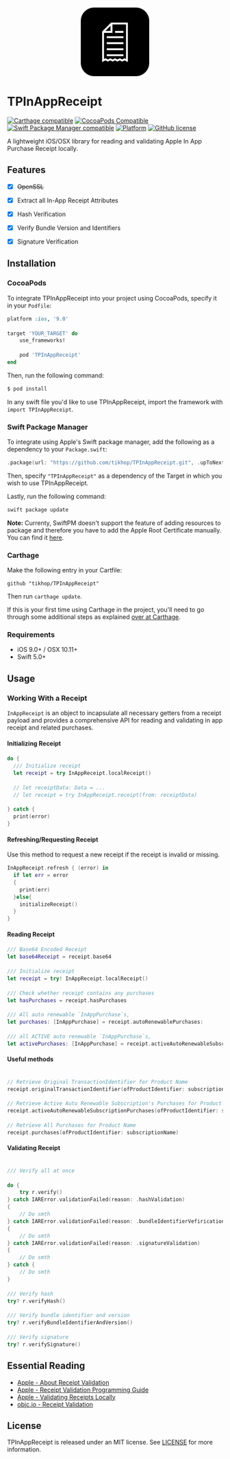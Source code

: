<p align="center">
  <img height="160" src="www/logo.png" />
</p>


# TPInAppReceipt

[![Carthage compatible](https://img.shields.io/badge/Carthage-compatible-4BC51D.svg?style=flat)](https://github.com/Carthage/Carthage)
[![CocoaPods Compatible](https://img.shields.io/cocoapods/v/TPInAppReceipt.svg)](https://cocoapods.org/pods/TPInAppReceipt)
[![Swift Package Manager compatible](https://img.shields.io/badge/Swift%20Package%20Manager-compatible-brightgreen.svg)](https://github.com/apple/swift-package-manager)
[![Platform](https://img.shields.io/cocoapods/p/TPInAppReceipt.svg?style=flat)]()
[![GitHub license](https://img.shields.io/badge/license-MIT-blue.svg)](https://raw.githubusercontent.com/tikhop/TPInAppReceipt/master/LICENSE)

A lightweight iOS/OSX library for reading and validating Apple In App Purchase Receipt locally.

## Features

- [x] ~~OpenSSL~~
- [x] Extract all In-App Receipt Attributes
- [x] Hash Verification
- [x] Verify Bundle Version and Identifiers
- [x] Signature Verification


Installation
------------

### CocoaPods

To integrate TPInAppReceipt into your project using CocoaPods, specify it in your `Podfile`:

```ruby
platform :ios, '9.0'

target 'YOUR_TARGET' do
    use_frameworks!

    pod 'TPInAppReceipt'
end

```

Then, run the following command:

```bash
$ pod install
```

In any swift file you'd like to use TPInAppReceipt, import the framework with `import TPInAppReceipt`.

### Swift Package Manager

To integrate using Apple's Swift package manager, add the following as a dependency to your `Package.swift`:

```swift
.package(url: "https://github.com/tikhop/TPInAppReceipt.git", .upToNextMajor(from: "2.4.0"))
```

Then, specify `"TPInAppReceipt"` as a dependency of the Target in which you wish to use TPInAppReceipt.

Lastly, run the following command:
```swift
swift package update
```

**Note:**
Currenty, SwiftPM doesn't support the feature of adding resources to package and therefore you have to add the Apple Root Certificate manually. You can find it [here](https://www.apple.com/certificateauthority/). 


### Carthage

Make the following entry in your Cartfile:

```
github "tikhop/TPInAppReceipt" 
```

Then run `carthage update`.

If this is your first time using Carthage in the project, you'll need to go through some additional steps as explained [over at Carthage](https://github.com/Carthage/Carthage#adding-frameworks-to-an-application).


### Requirements

- iOS 9.0+ / OSX 10.11+
- Swift 5.0+

Usage
-------------

### Working With a Receipt

`InAppReceipt` is an object to incapsulate all necessary getters from a receipt payload and provides a comprehensive API for reading and validating in app receipt and related purchases.

#### Initializing Receipt

```swift
do {
  /// Initialize receipt
  let receipt = try InAppReceipt.localReceipt() 
  
  // let receiptData: Data = ...
  // let receipt = try InAppReceipt.receipt(from: receiptData)
  
} catch {
  print(error)
}


```

#### Refreshing/Requesting Receipt

Use this method to request a new receipt if the receipt is invalid or missing. 

```swift
InAppReceipt.refresh { (error) in
  if let err = error
  {
    print(err)
  }else{
    initializeReceipt()
  }
}

```

#### Reading Receipt

```swift
/// Base64 Encoded Receipt
let base64Receipt = receipt.base64
  
/// Initialize receipt
let receipt = try! InAppReceipt.localReceipt() 

/// Check whether receipt contains any purchases
let hasPurchases = receipt.hasPurchases

/// All auto renewable `InAppPurchase`s,
let purchases: [InAppPurchase] = receipt.autoRenewablePurchases: 

/// all ACTIVE auto renewable `InAppPurchase`s,
let activePurchases: [InAppPurchase] = receipt.activeAutoRenewableSubscriptionPurchases: 

```

#### Useful methods

```swift

// Retrieve Original TransactionIdentifier for Product Name
receipt.originalTransactionIdentifier(ofProductIdentifier: subscriptionName)

// Retrieve Active Auto Renewable Subscription's Purchases for Product Name and Specific Date
receipt.activeAutoRenewableSubscriptionPurchases(ofProductIdentifier: subscriptionName, forDate: Date())

// Retrieve All Purchases for Product Name
receipt.purchases(ofProductIdentifier: subscriptionName)

```

#### Validating Receipt

```swift

/// Verify all at once

do {
    try r.verify()
} catch IARError.validationFailed(reason: .hashValidation) 
{
    // Do smth
} catch IARError.validationFailed(reason: .bundleIdentifierVefirication) 
{
    // Do smth
} catch IARError.validationFailed(reason: .signatureValidation) 
{
    // Do smth
} catch {
    // Do smth
}

/// Verify hash 
try? r.verifyHash()

/// Verify bundle identifier and version
try? r.verifyBundleIdentifierAndVersion()

/// Verify signature
try? r.verifySignature()

```

## Essential Reading
* [Apple - About Receipt Validation](https://developer.apple.com/library/content/releasenotes/General/ValidateAppStoreReceipt/Introduction.html)
* [Apple - Receipt Validation Programming Guide](https://developer.apple.com/library/content/releasenotes/General/ValidateAppStoreReceipt/Chapters/ReceiptFields.html#//apple_ref/doc/uid/TP40010573-CH106-SW1)
* [Apple - Validating Receipts Locally](https://developer.apple.com/library/content/releasenotes/General/ValidateAppStoreReceipt/Chapters/ValidateLocally.html)
* [objc.io - Receipt Validation](https://www.objc.io/issues/17-security/receipt-validation/)

## License

TPInAppReceipt is released under an MIT license. See [LICENSE](https://github.com/tikhop/TPInAppReceipt/blob/master/LICENSE) for more information.
